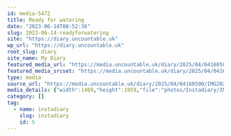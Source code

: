 ```yaml
---
id: media-5472
title: Ready for watering
date: "2023-06-14T08:52:36"
slug: 2023-06-14-readyforwatering
site: "https://diary.uncountable.uk"
wp_url: "https://diary.uncountable.uk"
root_slug: diary
site_name: My Diary
featured_media_url: "https://media.uncountable.uk/diary/2025/04/04160500/IMG20230614095236.webp"
featured_media_srcset: "https://media.uncountable.uk/diary/2025/04/04160500/IMG20230614095236-225x300.webp 225w, https://media.uncountable.uk/diary/2025/04/04160500/IMG20230614095236-768x1024.webp 768w, https://media.uncountable.uk/diary/2025/04/04160500/IMG20230614095236-150x150.webp 150w, https://media.uncountable.uk/diary/2025/04/04160500/IMG20230614095236-480x640.webp 480w, https://media.uncountable.uk/diary/2025/04/04160500/IMG20230614095236.webp 1469w"
type: media
source_url: "https://media.uncountable.uk/diary/2025/04/04160500/IMG20230614095236.webp"
media_details: {"width":1469,"height":1959,"file":"photos/Instadiary/IMG20230614095236.webp","filesize":161692,"sizes":{"medium":{"file":"IMG20230614095236-225x300.webp","width":225,"height":300,"filesize":25150,"mime_type":"image/webp","source_url":"https://media.uncountable.uk/diary/2025/04/04160500/IMG20230614095236-225x300.webp"},"large":{"file":"IMG20230614095236-768x1024.webp","width":768,"height":1024,"filesize":163598,"mime_type":"image/webp","source_url":"https://media.uncountable.uk/diary/2025/04/04160500/IMG20230614095236-768x1024.webp"},"thumbnail":{"file":"IMG20230614095236-150x150.webp","width":150,"height":150,"filesize":9750,"mime_type":"image/webp","source_url":"https://media.uncountable.uk/diary/2025/04/04160500/IMG20230614095236-150x150.webp"},"mobwidth":{"file":"IMG20230614095236-480x640.webp","width":480,"height":640,"filesize":87760,"mime_type":"image/webp","source_url":"https://media.uncountable.uk/diary/2025/04/04160500/IMG20230614095236-480x640.webp"},"full":{"file":"IMG20230614095236.webp","width":1469,"height":1959,"mime_type":"image/webp","source_url":"https://media.uncountable.uk/diary/2025/04/04160500/IMG20230614095236.webp"}},"image_meta":{"aperture":"0","credit":"","camera":"","caption":"","created_timestamp":"0","copyright":"","focal_length":"0","iso":"0","shutter_speed":"0","title":"","orientation":"0","keywords":[]}}
category: []
tag:
  - name: instadiary
    slug: instadiary
    id: 5
---
```


